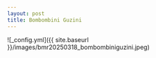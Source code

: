 ```yaml
---
layout: post
title: Bombombini Guzini
---
```


![_config.yml]({{ site.baseurl }}/images/bmr20250318_bombombiniguzini.jpeg)
